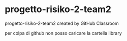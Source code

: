 # progetto-risiko-2-team2
progetto-risiko-2-team2 created by GitHub Classroom

per colpa di github non posso caricare la cartella library
